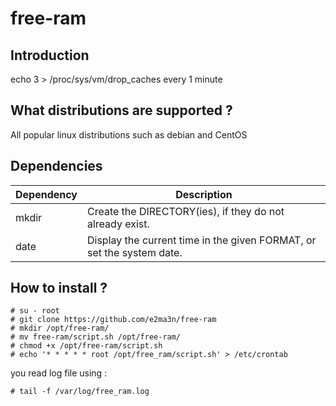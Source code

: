 # free-ram

## Introduction
echo 3 > /proc/sys/vm/drop_caches every 1 minute


## What distributions are supported ?
All popular linux distributions such as debian and CentOS


## Dependencies

| Dependency | Description |
| ---------- | ----------- |
| mkdir      | Create the DIRECTORY(ies), if they do not already exist. |
| date       | Display the current time in the given FORMAT, or set the system date. |


## How to install ?
```
# su - root
# git clone https://github.com/e2ma3n/free-ram
# mkdir /opt/free-ram/
# mv free-ram/script.sh /opt/free-ram/
# chmod +x /opt/free-ram/script.sh
# echo '* * * * * root /opt/free_ram/script.sh' > /etc/crontab
```
you read log file using :
```
# tail -f /var/log/free_ram.log
```
